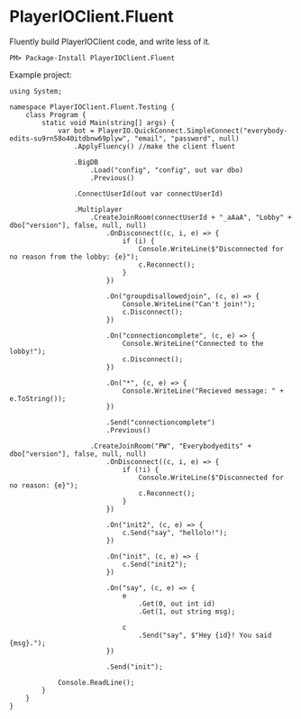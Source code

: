 # PlayerIOClient.Fluent
Fluently build PlayerIOClient code, and write less of it.

`PM> Package-Install PlayerIOClient.Fluent`

Example project:

	using System;

	namespace PlayerIOClient.Fluent.Testing {
		class Program {
			static void Main(string[] args) {
				var bot = PlayerIO.QuickConnect.SimpleConnect("everybody-edits-su9rn58o40itdbnw69plyw", "email", "password", null)
					.ApplyFluency() //make the client fluent
				
					.BigDB
						.Load("config", "config", out var dbo)
						.Previous()

					.ConnectUserId(out var connectUserId)

					.Multiplayer
						.CreateJoinRoom(connectUserId + "_aAaA", "Lobby" + dbo["version"], false, null, null)
							.OnDisconnect((c, i, e) => {
								if (i) {
									Console.WriteLine($"Disconnected for no reason from the lobby: {e}");
									c.Reconnect();
								}
							})

							.On("groupdisallowedjoin", (c, e) => {
								Console.WriteLine("Can't join!");
								c.Disconnect();
							})

							.On("connectioncomplete", (c, e) => {
								Console.WriteLine("Connected to the lobby!");
								c.Disconnect();
							})

							.On("*", (c, e) => {
								Console.WriteLine("Recieved message: " + e.ToString());
							})

							.Send("connectioncomplete")
							.Previous()

						.CreateJoinRoom("PW", "Everybodyedits" + dbo["version"], false, null, null)
							.OnDisconnect((c, i, e) => {
								if (!i) {
									Console.WriteLine($"Disconnected for no reason: {e}");
									c.Reconnect();
								}
							})

							.On("init2", (c, e) => {
								c.Send("say", "hellolo!");
							})

							.On("init", (c, e) => {
								c.Send("init2");
							})

							.On("say", (c, e) => {
								e
									.Get(0, out int id)
									.Get(1, out string msg);

								c
									.Send("say", $"Hey {id}! You said {msg}.");
							})

							.Send("init");

				Console.ReadLine();
			}
		}
	}